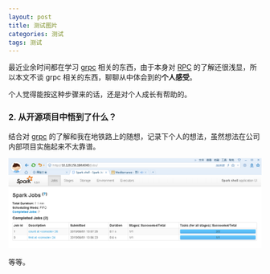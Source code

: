 ```yaml
---
layout: post
title: 测试图片 
categories: 测试
tags: 测试
---
```


最近业余时间都在学习 [grpc](https://github.com/grpc/grpc) 相关的东西，由于本身对 [RPC](2016-05-15-rpc-guide.md) 的了解还很浅显，所以本文不谈 grpc 相关的东西，聊聊从中体会到的**个人感受**。

个人觉得能按这种步骤来的话，还是对个人成长有帮助的。

<!--more-->

### 2. 从开源项目中悟到了什么？

结合对 [grpc](https://github.com/grpc/grpc) 的了解和我在地铁路上的随想，记录下个人的想法，虽然想法在公司内部项目实施起来不太靠谱。

![图片](/static/image/sparkui.png)

等等。








